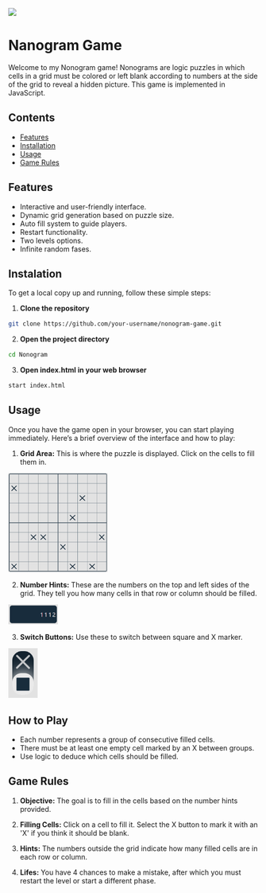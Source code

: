 [<img src="https://img.shields.io/badge/Portugu%C3%AAs-BR-%23FFDC02?style=flat-square&logo=readme&logoColor=white&logoSize=auto&labelColor=%2319AE47"/>](readme.pt-br.md)
# Nanogram Game

Welcome to my Nonogram game! Nonograms are logic puzzles in which cells in a grid must be colored or left blank according to numbers at the side of the grid to reveal a hidden picture. This game is implemented in JavaScript.

## Contents

- [Features](#features)
- [Installation](#Installation)
- [Usage](#Usage)
- [Game Rules](#Game-Rules)

## Features

- Interactive and user-friendly interface.
- Dynamic grid generation based on puzzle size.
- Auto fill system to guide players.
- Restart functionality.
- Two levels options.
- Infinite random fases.

## Instalation

To get a local copy up and running, follow these simple steps:

1. **Clone the repository**

```sh
git clone https://github.com/your-username/nonogram-game.git
```

2. **Open the project directory**

```sh
cd Nonogram
```

3. **Open index.html in your web browser**

```sh
start index.html
```

## Usage

Once you have the game open in your browser, you can start playing immediately. Here’s a brief overview of the interface and how to play:

1. **Grid Area:** This is where the puzzle is displayed. Click on the cells to fill them in.
<img src="img/grid.png" alt="Grid Area Image" width="200"/>

2. **Number Hints:** These are the numbers on the top and left sides of the grid. They tell you how many cells in that row or column should be filled.
<img src="img/number-hint.png" alt="Grid Area Image" width="100"/>

3. **Switch Buttons:** Use these to switch between square and X marker.
<img src="img/switch-button.png" alt="Grid Area Image" height="100"/>

## How to Play

- Each number represents a group of consecutive filled cells.
- There must be at least one empty cell marked by an X between groups.
- Use logic to deduce which cells should be filled.

## Game Rules

1. **Objective:** The goal is to fill in the cells based on the number hints provided.

2. **Filling Cells:** Click on a cell to fill it. Select the X button to mark it with an 'X' if you think it should be blank.

3. **Hints:** The numbers outside the grid indicate how many filled cells are in each row or column.

4. **Lifes:** You have 4 chances to make a mistake, after which you must restart the level or start a different phase.